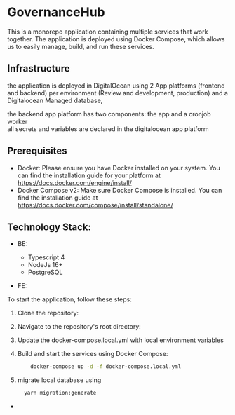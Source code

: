# GovernanceHub

This is a monorepo application containing multiple services that work together. The application is deployed using Docker Compose, which allows us to easily manage, build, and run these services.

## Infrastructure

the application is deployed in DigitalOcean using 2 App platforms (frontend and backend) per environment (Review and development, production) and a Digitalocean Managed database,

the backend app platform has two components: the app and a cronjob worker  
all secrets and variables are declared in the digitalocean app platform

## Prerequisites

- Docker: Please ensure you have Docker installed on your system. You can find the installation guide for your platform at https://docs.docker.com/engine/install/
- Docker Compose v2: Make sure Docker Compose is installed. You can find the installation guide at https://docs.docker.com/compose/install/standalone/

## Technology Stack:

- BE:

  - Typescript 4
  - NodeJs 16+
  - PostgreSQL

- FE:

To start the application, follow these steps:

1. Clone the repository:

2. Navigate to the repository's root directory:

3. Update the docker-compose.local.yml with local environment variables

4. Build and start the services using Docker Compose:
   ```bash
       docker-compose up -d -f docker-compose.local.yml
   ```
5. migrate local database using
   ```bash
     yarn migration:generate
   ```

-
